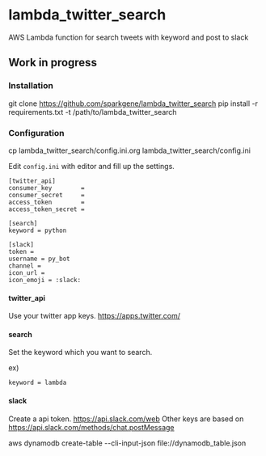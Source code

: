# lambda_twitter_search
AWS Lambda function for search tweets with keyword and post to slack

## Work in progress

### Installation

git clone https://github.com/sparkgene/lambda_twitter_search
pip install -r requirements.txt -t /path/to/lambda_twitter_search

### Configuration

cp lambda_twitter_search/config.ini.org lambda_twitter_search/config.ini

Edit `config.ini` with editor and fill up the settings.

```
[twitter_api]
consumer_key        =
consumer_secret     =
access_token        =
access_token_secret =

[search]
keyword = python

[slack]
token =  
username = py_bot
channel =
icon_url =
icon_emoji = :slack:
```

#### twitter_api

Use your twitter app keys.
https://apps.twitter.com/

#### search
Set the keyword which you want to search.

ex)

```
keyword = lambda
```

#### slack

Create a api token. https://api.slack.com/web
Other keys are based on https://api.slack.com/methods/chat.postMessage


aws dynamodb create-table --cli-input-json file://dynamodb_table.json
